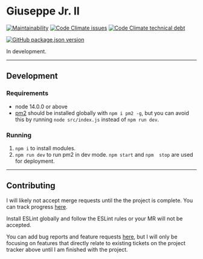 # Giuseppe Jr. II

[![Maintainability](https://api.codeclimate.com/v1/badges/409e726dc858ae9e6df5/maintainability)](https://codeclimate.com/github/SegFault-Verm/GiuseppeJrTheSecond/maintainability)
[![Code Climate issues](https://img.shields.io/codeclimate/issues/SegFault-Verm/GiuseppeJrTheSecond?color=45d298)](https://codeclimate.com/github/SegFault-Verm/GiuseppeJrTheSecond/maintainability)
[![Code Climate technical debt](https://img.shields.io/codeclimate/tech-debt/SegFault-Verm/GiuseppeJrTheSecond?color=45d298)](https://codeclimate.com/github/SegFault-Verm/GiuseppeJrTheSecond/maintainability)

[![GitHub package.json version](https://img.shields.io/github/package-json/v/SegFault-Verm/GiuseppeJrTheSecond)](https://github.com/SegFault-Verm/GiuseppeJrTheSecond/projects/1)

In development. 

___

## Development

### Requirements
* node 14.0.0 or above
* [pm2](https://www.npmjs.com/package/pm2) should be installed globally with `npm i pm2 -g`, but you can avoid this by running `node src/index.js` instead of `npm run dev`.
### Running
1) `npm i` to install modules.
1) `npm run dev` to run pm2 in dev mode. `npm start` and `npm  stop` are used for deployment.

---
## Contributing

I will likely not accept merge requests until the the project is complete. You can track progress [here](https://github.com/SegFault-Verm/GiuseppeJrTheSecond).

Install ESLint globally and follow the ESLint rules or your MR will not be accepted.

You can add bug reports and feature requests [here](https://github.com/SegFault-Verm/GiuseppeJrTheSecond/issues), but I will only be focusing on features that directly relate to existing tickets on the project tracker above until I am finished with the project.